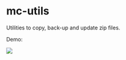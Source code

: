 mc-utils
========

Utilities to copy, back-up and update zip files.


Demo:

<img src="http://crisstanza.github.io/mc-utils/demo/mc-utils-screenshot.png" />

